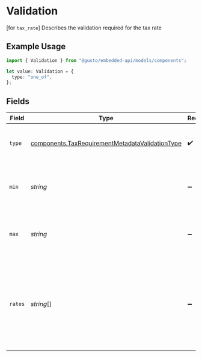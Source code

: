 # Validation

[for `tax_rate`] Describes the validation required for the tax rate

## Example Usage

```typescript
import { Validation } from "@gusto/embedded-api/models/components";

let value: Validation = {
  type: "one_of",
};
```

## Fields

| Field                                                                                                               | Type                                                                                                                | Required                                                                                                            | Description                                                                                                         |
| ------------------------------------------------------------------------------------------------------------------- | ------------------------------------------------------------------------------------------------------------------- | ------------------------------------------------------------------------------------------------------------------- | ------------------------------------------------------------------------------------------------------------------- |
| `type`                                                                                                              | [components.TaxRequirementMetadataValidationType](../../models/components/taxrequirementmetadatavalidationtype.md)  | :heavy_check_mark:                                                                                                  | Describes the type of tax_rate validation rule                                                                      |
| `min`                                                                                                               | *string*                                                                                                            | :heavy_minus_sign:                                                                                                  | [for `min_max`] The inclusive lower bound of the tax rate                                                           |
| `max`                                                                                                               | *string*                                                                                                            | :heavy_minus_sign:                                                                                                  | [for `min_max`] The inclusive upper bound of the tax rate                                                           |
| `rates`                                                                                                             | *string*[]                                                                                                          | :heavy_minus_sign:                                                                                                  | [for `one_of`] The possible, unformatted tax rates for selection.<br/>- e.g. ["0.0", "0.001"] representing 0% and 0.1%<br/> |
